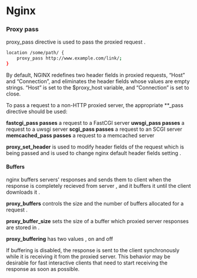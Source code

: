 # Nginx

### Proxy pass
proxy_pass directive is used to pass the proxied request . 

```bash
location /some/path/ {
    proxy_pass http://www.example.com/link/;
}
```
By default, NGINX redefines two header fields in proxied requests, “Host” and “Connection”, and eliminates the header fields whose values are empty strings. “Host” is set to the $proxy_host variable, and “Connection” is set to close.

To pass a request to a non-HTTP proxied server, the appropriate **_pass directive should be used:

**fastcgi_pass passes** a request to a FastCGI server
**uwsgi_pass passes** a request to a uwsgi server
**scgi_pass passes** a request to an SCGI server
**memcached_pass passes** a request to a memcached server

**proxy_set_header** is used to modify header fields of the request which 
is being passed and is used to change nginx default header fields setting .

#### Buffers
nginx buffers servers' responses and sends them to client when the response is 
completely recieved from server , and it buffers it until the client downloads it . 

**proxy_buffers** controls the size and the number of buffers allocated for a request .

**proxy_buffer_size** sets the size of a buffer which proxied server responses are stored in . 

**proxy_buffering** has two values , on and off 

If buffering is disabled, the response is sent to the client synchronously while 
it is receiving it from the proxied server. This behavior may be desirable for fast
interactive clients that need to start receiving the response as soon as possible.